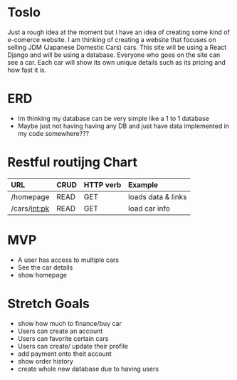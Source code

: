 # Toslo

Just a rough idea at the moment but I have an idea of creating some kind of e-comerce website. I am thinking of creating a website that focuses on selling JDM (Japanese Domestic Cars) cars. This site will be using a React Django and will be using a database. Everyone who goes on the site can see a car. Each car will show its own unique details such as its pricing and how fast it is. 

# ERD

- Im thinking my database can be very simple like a 1 to 1 database
- Maybe just not having having any DB and just have data implemented in my code somewhere???

# Restful routijng Chart

| URL            | CRUD   | HTTP verb | Example            |
|:-------------- | ------ |:--------- |:-------------------|
| /homepage      | READ   | GET       | loads data & links |
| /cars/<int:pk> | READ   | GET       | load car info      |

# MVP

- A user has access to multiple cars
- See the car details
- show homepage

# Stretch Goals

- show how much to finance/buy car
- Users can create an account
- Users can favorite certain cars
- Users can create/ update their profile
- add payment onto theit account
- show order history 
- create whole new database due to having users
